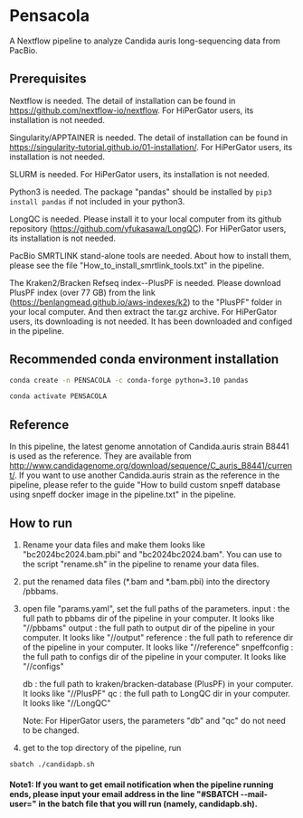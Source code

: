 # Pensacola
A Nextflow pipeline to analyze Candida auris long-sequencing data from PacBio. 

## Prerequisites
Nextflow is needed. The detail of installation can be found in https://github.com/nextflow-io/nextflow. For HiPerGator users, its installation is not needed. 

Singularity/APPTAINER is needed. The detail of installation can be found in https://singularity-tutorial.github.io/01-installation/. For HiPerGator users, its installation is not needed.

SLURM is needed. For HiPerGator users, its installation is not needed.

Python3 is needed. The package "pandas" should be installed by ``` pip3 install pandas ``` if not included in your python3.

LongQC is needed. Please install it to your local computer from its github repository (https://github.com/yfukasawa/LongQC). For HiPerGator users, its installation is not needed.

PacBio SMRTLINK stand-alone tools are needed. About how to install them, please see the file "How_to_install_smrtlink_tools.txt" in the pipeline.

The Kraken2/Bracken Refseq index--PlusPF is needed. Please download PlusPF index (over 77 GB) from the link (https://benlangmead.github.io/aws-indexes/k2) to the "PlusPF" folder in your local computer. And then extract the tar.gz archive. For HiPerGator users, its downloading is not needed. It has been downloaded and configed in the pipeline.

## Recommended conda environment installation
   ```bash
   conda create -n PENSACOLA -c conda-forge python=3.10 pandas
   ```
   ```bash
   conda activate PENSACOLA
   ```

## Reference
In this pipeline, the latest genome annotation of Candida.auris strain B8441 is used as the reference. They are available from http://www.candidagenome.org/download/sequence/C_auris_B8441/current/.
If you want to use another Candida.auris strain as the reference in the pipeline, please refer to the guide "How to build custom snpeff database using snpeff docker image in the pipeline.txt" in the pipeline.

## How to run

1. Rename your data files and make them looks like "bc2024bc2024.bam.pbi" and "bc2024bc2024.bam". You can use to the script "rename.sh" in the pipeline to rename your data files.
2. put the renamed data files (*.bam and *.bam.pbi) into the directory /pbbams.
3. open file "params.yaml", set the full paths of the parameters.
   input : the full path to pbbams dir of the pipeline in your computer. It looks like "/<the full path to the pipeline dir in your computer>/pbbams"
   output : the full path to output dir of the pipeline in your computer. It looks like "/<the full path to the pipeline dir in your computer>/output"
   reference : the full path to reference dir of the pipeline in your computer. It looks like "/<the full path to the pipeline dir in your computer>/reference"
   snpeffconfig : the full path to configs dir of the pipeline in your computer. It looks like "/<the full path to the pipeline dir in your computer>/configs"

   db : the full path to kraken/bracken-database (PlusPF) in your computer. It looks like "/<the full path to the parent dir of PlusPF foler in your computer>/PlusPF"
   qc : the full path to LongQC dir in your computer. It looks like "/<the full path to the parent dir of LongQC foler in your computer>/LongQC"
   
   Note: For HiperGator users, the parameters "db" and "qc" do not need to be changed.

4. get to the top directory of the pipeline, run 
```bash
sbatch ./candidapb.sh
```
#### Note1: If you want to get email notification when the pipeline running ends, please input your email address in the line "#SBATCH --mail-user=<EMAIL>" in the batch file that you will run (namely, candidapb.sh). 
